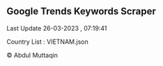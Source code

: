 

## Google Trends Keywords Scraper 
 
Last Update 26-03-2023 , 07:19:41

Country List :
VIETNAM.json



© Abdul Muttaqin 
